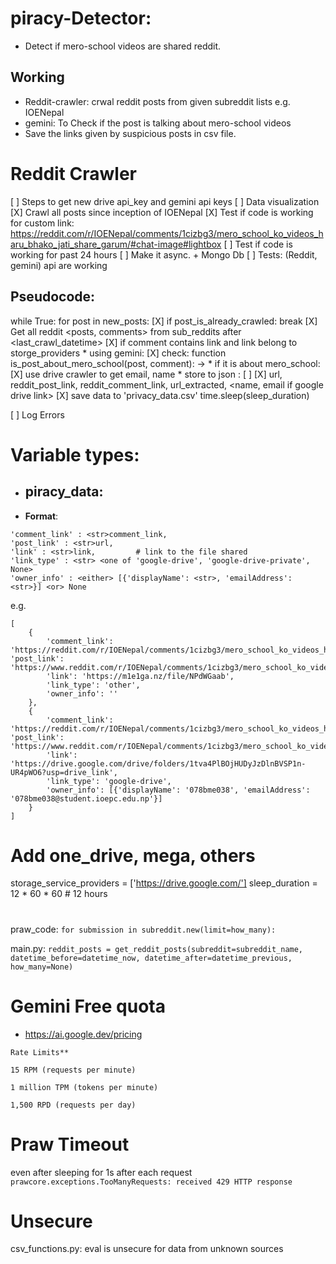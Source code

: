 # piracy-Detector:
* Detect if mero-school videos are shared reddit.

## Working
* Reddit-crawler: crwal reddit posts from given subreddit lists e.g. IOENepal
* gemini: To Check if the post is talking about mero-school videos
* Save the links given by suspicious posts in csv file.


# Reddit Crawler
[ ] Steps to get new drive api_key and gemini api keys
[ ] Data visualization
[X] <One time operation> Crawl all posts since inception of IOENepal
[X] Test if code is working for custom link: https://reddit.com/r/IOENepal/comments/1cizbg3/mero_school_ko_videos_haru_bhako_jati_share_garum/#chat-image#lightbox
[ ] Test if code is working for past 24 hours
[ ] Make it async. + Mongo Db
[ ] Tests: (Reddit, gemini) api are working


## Pseudocode:
while True:
    for post in new_posts:
        [X] if post_is_already_crawled:
            break
        [X] Get all reddit <posts, comments> from <list> sub_reddits after <last_crawl_datetime>
        [X] if comment contains link and link belong to <list> storge_providers
            * using gemini: 
            [X] check: function is_post_about_mero_school(post, comment): -> <Bool>
                    * if it is about mero_school:
                    [X] use drive crawler to get email, name
                    * store to json :
                    [ ] <avoid redundancy of entire data>
                    [X] url, reddit_post_link, reddit_comment_link, url_extracted, <name, email if google drive link>
        [X] save data to 'privacy_data.csv'
    time.sleep(sleep_duration)

[ ] Log Errors

# Variable types:

* ## piracy_data: <list>
* **Format**:
```
'comment_link' : <str>comment_link,
'post_link' : <str>url,
'link' : <str>link,         # link to the file shared
'link_type' : <str> <one of 'google-drive', 'google-drive-private', None>
'owner_info' : <either> [{'displayName': <str>, 'emailAddress': <str>}] <or> None
```
e.g.
```
[
    {
        'comment_link': 'https://reddit.com/r/IOENepal/comments/1cizbg3/mero_school_ko_videos_haru_bhako_jati_share_garum/l2t0d4j/', 'post_link': 'https://www.reddit.com/r/IOENepal/comments/1cizbg3/mero_school_ko_videos_haru_bhako_jati_share_garum/',
        'link': 'https://m1e1ga.nz/file/NPdWGaab',
        'link_type': 'other',
        'owner_info': ''
    },
    {
        'comment_link': 'https://reddit.com/r/IOENepal/comments/1cizbg3/mero_school_ko_videos_haru_bhako_jati_share_garum/l2daq6o/', 'post_link': 'https://www.reddit.com/r/IOENepal/comments/1cizbg3/mero_school_ko_videos_haru_bhako_jati_share_garum/',
        'link': 'https://drive.google.com/drive/folders/1tva4PlBOjHUDyJzDlnBVSP1n-UR4pWO6?usp=drive_link',
        'link_type': 'google-drive',
        'owner_info': [{'displayName': '078bme038', 'emailAddress': '078bme038@student.ioepc.edu.np'}]
    }
]
```
# Add one_drive, mega, others
storage_service_providers = ['https://drive.google.com/']
sleep_duration = 12 * 60 * 60   # 12 hours











#
praw_code: 
`for submission in subreddit.new(limit=how_many):`

main.py: 
    `reddit_posts = get_reddit_posts(subreddit=subreddit_name, datetime_before=datetime_now, datetime_after=datetime_previous, how_many=None)`


# Gemini Free quota
* https://ai.google.dev/pricing
```
Rate Limits**

15 RPM (requests per minute)

1 million TPM (tokens per minute)

1,500 RPD (requests per day)
```


# Praw Timeout
  even after sleeping for 1s after each request
  `prawcore.exceptions.TooManyRequests: received 429 HTTP response`

# Unsecure
csv_functions.py: eval is unsecure for data from unknown sources